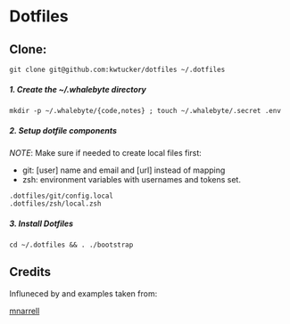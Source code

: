 # Dotfiles

## Clone:

```
git clone git@github.com:kwtucker/dotfiles ~/.dotfiles
```

##### 1. Create the ~/.whalebyte directory

```
mkdir -p ~/.whalebyte/{code,notes} ; touch ~/.whalebyte/.secret .env
```

##### 2. Setup dotfile components

*NOTE*: Make sure if needed to create local files first:
 - git: [user] name and email and [url] instead of mapping
 - zsh: environment variables with usernames and tokens set.

```shell
.dotfiles/git/config.local
.dotfiles/zsh/local.zsh
```

##### 3. Install Dotfiles

```
cd ~/.dotfiles && . ./bootstrap
```

## Credits

Influneced by and examples taken from:

[mnarrell](https://github.com/mnarrell/dotfiles)

